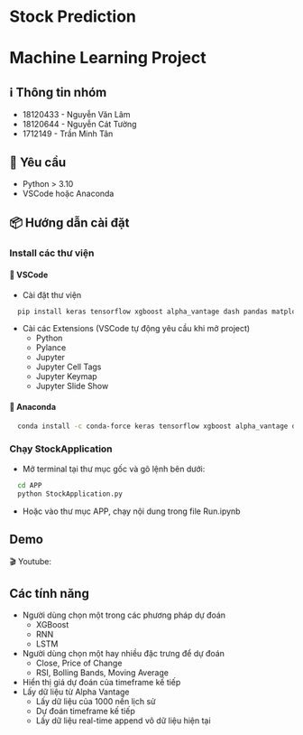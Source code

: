 # Stock Prediction

# Machine Learning Project

## ℹ️ Thông tin nhóm

-   18120433 - Nguyễn Văn Lâm
-   18120644 - Nguyễn Cát Tường
-   1712149 - Trần Minh Tân

## 📃 Yêu cầu

-   Python > 3.10
-   VSCode hoặc Anaconda

## 📦 Hướng dẫn cài đặt

### Install các thư viện

#### 🐳 VSCode

-   Cài đặt thư viện

```sh
  pip install keras tensorflow xgboost alpha_vantage dash pandas matplotlib
```

-   Cài các Extensions (VSCode tự động yêu cầu khi mở project)
    -   Python
    -   Pylance
    -   Jupyter
    -   Jupyter Cell Tags
    -   Jupyter Keymap
    -   Jupyter Slide Show

#### 🐍 Anaconda

```sh
  conda install -c conda-force keras tensorflow xgboost alpha_vantage dash pandas matplotlib
```

### Chạy StockApplication

-   Mở terminal tại thư mục gốc và gõ lệnh bên dưới:

```sh
  cd APP
  python StockApplication.py
```

-   Hoặc vào thư mục APP, chạy nội dung trong file Run.ipynb

## Demo

🎬 Youtube:

## Các tính năng

-   Người dùng chọn một trong các phương pháp dự đoán
    -   XGBoost
    -   RNN
    -   LSTM
-   Người dùng chọn một hay nhiều đặc trưng để dự đoán
    -   Close, Price of Change
    -   RSI, Bolling Bands, Moving Average
-   Hiển thị giá dự đoán của timeframe kế tiếp
-   Lấy dữ liệu từ Alpha Vantage
    -   Lấy dữ liệu của 1000 nến lịch sử
    -   Dự đoán timeframe kế tiếp
    -   Lấy dữ liệu real-time append vô dữ liệu hiện tại
